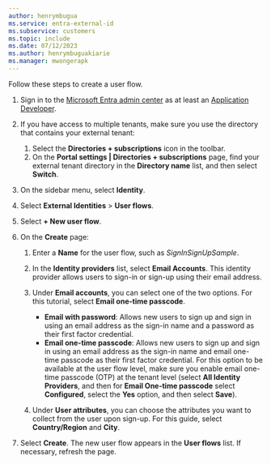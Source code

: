```yaml
---
author: henrymbugua
ms.service: entra-external-id
ms.subservice: customers
ms.topic: include
ms.date: 07/12/2023
ms.author: henrymbuguakiarie
ms.manager: mwongerapk
---
```


Follow these steps to create a user flow.  
 
1. Sign in to the <a href="https://entra.microsoft.com/" target="_blank">Microsoft Entra admin center</a> as at least an [Application Developer](../../../../identity/role-based-access-control/permissions-reference.md#application-developer). 
1. If you have access to multiple tenants, make sure you use the directory that contains your external tenant: 
 
   1. Select the **Directories + subscriptions** icon in the toolbar. 
   1. On the **Portal settings | Directories + subscriptions** page, find your external tenant directory in the **Directory name** list, and then select **Switch**. 
 
1. On the sidebar menu, select **Identity**. 
1. Select **External Identities** > **User flows**. 
1. Select **+ New user flow**. 
1. On the **Create** page: 
 
   1. Enter a **Name** for the user flow, such as *SignInSignUpSample*. 
   1. In the **Identity providers** list, select **Email Accounts**. This identity provider allows users to sign-in or sign-up using their email address. 
   1. Under **Email accounts**, you can select one of the two options. For this tutorial, select **Email one-time passcode**. 
 
      - **Email with password**: Allows new users to sign up and sign in using an email address as the sign-in name and a password as their first factor credential. 
      - **Email one-time passcode**: Allows new users to sign up and sign in using an email address as the sign-in name and email one-time passcode as their first factor credential. For this option to be available at the user flow level, make sure you enable email one-time passcode (OTP) at the tenant level (select **All Identity Providers**, and then for **Email One-time passcode** select **Configured**, select the **Yes** option, and then select **Save**). 
 
   1. Under **User attributes**, you can choose the attributes you want to collect from the user upon sign-up. For this guide, select **Country/Region** and **City**. 
 
1. Select **Create**. The new user flow appears in the **User flows** list. If necessary, refresh the page. 
